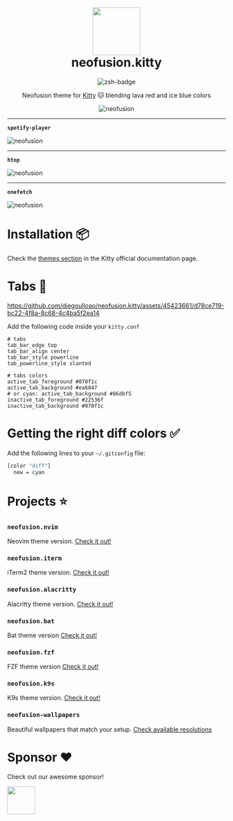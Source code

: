 
<div align="center">
    <h1>
        <img src="https://i.ibb.co/M1qx4Ng/logo.jpg" width="110" />
        <br />neofusion.kitty
    </h1>
</div>

<p align="center">
    <img src="https://img.shields.io/badge/Kitty-714628.svg?style=for-the-badge&logo=gnome-terminal&logoColor=black" alt="zsh-badge" />
</p>

<p align="center">
    Neofusion theme for <a href="https://sw.kovidgoyal.net/kitty/#" target="_blank">Kitty</a> 🐱 blending lava red and ice blue colors
</p>

<p align="center">
    <img src="https://i.ibb.co/dt1tY65/kitty-1.png" alt="neofusion" />
    <hr/>
    <p><b><code>spotify-player</code></b></p>
    <img src="https://i.ibb.co/wzJPH1G/kitty-2.png" alt="neofusion" />
    <hr/>
    <p><b><code>htop</code></b></p>
    <img src="https://i.ibb.co/D1pRsKc/kitty-3.png" alt="neofusion" />
    <hr />
    <p><b><code>onefetch</code></b></p>
    <img src="https://i.ibb.co/3Fsyr1n/kitty-4.png" alt="neofusion" />
</p>

# Installation 📦

Check the [themes section](https://sw.kovidgoyal.net/kitty/kittens/themes/#how-it-works) in the Kitty official documentation page.

# Tabs 🔶

<p align="center">

https://github.com/diegoulloao/neofusion.kitty/assets/45423661/d78ce719-bc22-4f8a-8c68-4c4ba5f2ea14

</p>

Add the following code inside your `kitty.conf`

```
# tabs
tab_bar_edge top
tab_bar_align center
tab_bar_style powerline
tab_powerline_style slanted

# tabs colors
active_tab_foreground #070f1c
active_tab_background #ea6847
# or cyan: active_tab_background #86dbf5
inactive_tab_foreground #22536f 
inactive_tab_background #070f1c
```

# Getting the right diff colors ✅

Add the following lines to your `~/.gitconfig` file:

```bash
[color "diff"]
  new = cyan
```

# Projects ⭐

### `neofusion.nvim`

Neovim theme version. [Check it out!](https://github.com/diegoulloao/neofusion.nvim)

### `neofusion.iterm`

iTerm2 theme version. [Check it out!](https://github.com/diegoulloao/neofusion.iterm)

### `neofusion.alacritty`

Alacritty theme version. [Check it out!](https://github.com/diegoulloao/neofusion.alacritty)

### `neofusion.bat`

Bat theme version [Check it out!](https://github.com/diegoulloao/neofusion.bat/)

### `neofusion.fzf`

FZF theme version [Check it out!](https://github.com/diegoulloao/neofusion.fzf/)

### `neofusion.k9s`

K9s theme version. [Check it out!](https://github.com/diegoulloao/neofusion.k9s)

### `neofusion-wallpapers`

Beautiful wallpapers that match your setup. [Check available resolutions](https://github.com/diegoulloao/neofusion-wallpapers?tab=readme-ov-file)

# Sponsor ❤️

Check out our awesome sponsor!

<div>
  <a href="https://github.com/NeckBeardPrince" target="_blank">
    <img src="https://avatars.githubusercontent.com/u/6558867" width="64" height="64" />
  </a>
</div>
